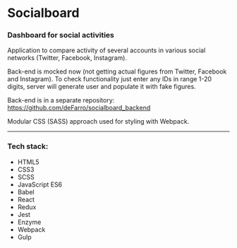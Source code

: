 # Socialboard
### Dashboard for social activities

Application to compare activity of several accounts in various social networks (Twitter, Facebook, Instagram).

Back-end is mocked now (not getting actual figures from Twitter, Facebook and Instagram). To check functionality just enter any IDs in range 1-20 digits, server will generate user and populate it with fake figures.

Back-end is in a separate repository: https://github.com/deFarro/socialboard_backend

Modular CSS (SASS) approach used for styling with Webpack.

---

### Tech stack:
* HTML5
* CSS3
* SCSS
* JavaScript ES6
* Babel
* React
* Redux
* Jest
* Enzyme
* Webpack
* Gulp
